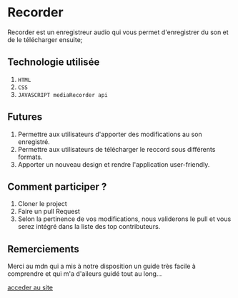 
# Recorder

 Recorder est un enregistreur audio qui vous permet d'enregistrer du son et de le télécharger ensuite;
 
## Technologie utilisée

1. `HTML`
2. `CSS`
3. `JAVASCRIPT mediaRecorder api`

## Futures

1. Permettre aux utilisateurs d'apporter des modifications au son enregistré.
2. Permettre aux utilisateurs de télécharger le reccord sous différents formats. 
3. Apporter un nouveau design et rendre l'application user-friendly.

## Comment participer ?

1. Cloner le project
2. Faire un pull Request
3. Selon la pertinence de vos modifications, nous validerons le pull et vous serez intégré dans la liste des top contributeurs.

## Remerciements

Merci au mdn qui a mis à notre disposition un guide très facile à comprendre et qui m'a d'aileurs guidé tout au long...

<a href="https://amour22.github.io/recorder/recorder.html">acceder au site</a>
